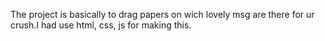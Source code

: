 The project is basically to drag papers on wich lovely msg are there for ur crush.I had use html, css, js for making this.
